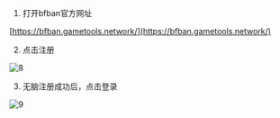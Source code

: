 1. 打开bfban官方网址

[https://bfban.gametools.network/](https://bfban.gametools.network/)

2. 点击注册

![8](C:\Users\21006\Desktop\DOCS\_images\8.png)

3. 无脑注册成功后，点击登录

![9](C:\Users\21006\Desktop\DOCS\_images\9.png)